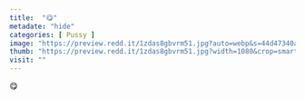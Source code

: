 ```yaml
---
title:  "😋"
metadate: "hide"
categories: [ Pussy ]
image: "https://preview.redd.it/1zdas8gbvrm51.jpg?auto=webp&s=44d47340a18a1234a915bd11d75ce6daed6c59e6"
thumb: "https://preview.redd.it/1zdas8gbvrm51.jpg?width=1080&crop=smart&auto=webp&s=177dce38720674d2ec8c3ddf76574f28147af7cf"
visit: ""
---
```

😋
